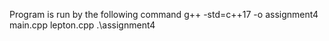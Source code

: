 Program is run by the following command
g++ -std=c++17 -o assignment4 main.cpp lepton.cpp
.\assignment4
